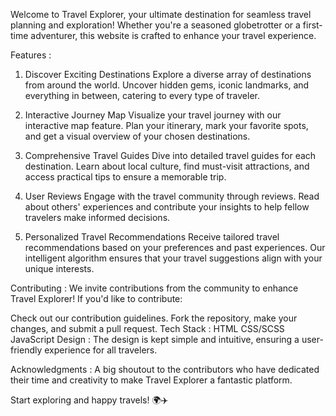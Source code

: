 Welcome to Travel Explorer, your ultimate destination for seamless travel planning and exploration! Whether you're a seasoned globetrotter or a first-time adventurer, this website is crafted to enhance your travel experience.

Features : 
1. Discover Exciting Destinations
Explore a diverse array of destinations from around the world. Uncover hidden gems, iconic landmarks, and everything in between, catering to every type of traveler.

2. Interactive Journey Map
Visualize your travel journey with our interactive map feature. Plan your itinerary, mark your favorite spots, and get a visual overview of your chosen destinations.

3. Comprehensive Travel Guides
Dive into detailed travel guides for each destination. Learn about local culture, find must-visit attractions, and access practical tips to ensure a memorable trip.

4. User Reviews
Engage with the travel community through reviews. Read about others' experiences and contribute your insights to help fellow travelers make informed decisions.

5. Personalized Travel Recommendations
Receive tailored travel recommendations based on your preferences and past experiences. Our intelligent algorithm ensures that your travel suggestions align with your unique interests.

Contributing : 
We invite contributions from the community to enhance Travel Explorer! If you'd like to contribute:

Check out our contribution guidelines.
Fork the repository, make your changes, and submit a pull request.
Tech Stack : 
    HTML
    CSS/SCSS
    JavaScript
Design : 
The design is kept simple and intuitive, ensuring a user-friendly experience for all travelers.

Acknowledgments : 
A big shoutout to the contributors who have dedicated their time and creativity to make Travel Explorer a fantastic platform.

Start exploring and happy travels! 🌍✈️
